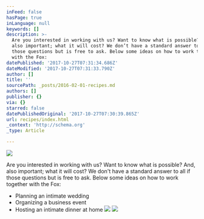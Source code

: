 ```yaml
---
inFeed: false
hasPage: true
inLanguage: null
keywords: []
description: >-
  Are you interested in working with us? Want to know what is possible? And,
  also important; what it will cost? We don’t have a standard answer to all if
  those questions but is free to ask. Below some ideas on how to work together
  with the Fox: 
datePublished: '2017-10-27T07:31:34.686Z'
dateModified: '2017-10-27T07:31:33.790Z'
author: []
title: ''
sourcePath: _posts/2016-02-01-recipes.md
authors: []
publisher: {}
via: {}
starred: false
datePublishedOriginal: '2017-10-27T07:30:39.865Z'
url: recipes/index.html
_context: 'http://schema.org'
_type: Article

---
```

![](https://the-grid-user-content.s3-us-west-2.amazonaws.com/aa09e6dc-92c4-465c-95d8-e9f5fb7822d1.jpg)

Are you interested in working with us? Want to know what is possible? And, also important; what it will cost? We don't have a standard answer to all if those questions but is free to ask. Below some ideas on how to work together with the Fox: 

* Planning an intimate wedding
* Organizing a business event
* Hosting an intimate dinner at home
![](https://the-grid-user-content.s3-us-west-2.amazonaws.com/5e3b9ddf-770e-4723-94f7-289ef0a963da.jpg)
![](https://the-grid-user-content.s3-us-west-2.amazonaws.com/edaeaeb8-2b6c-46a6-aeff-259e95ebd9d5.jpg)